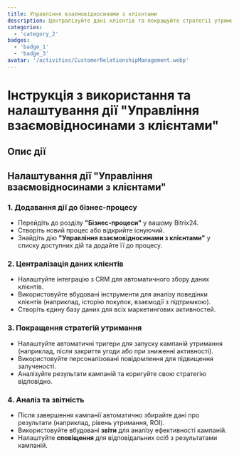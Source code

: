 ```yaml
---
title: Управління взаємовідносинами з клієнтами
description: Централізуйте дані клієнтів та покращуйте стратегії утримання.
categories: 
  - 'category_2'
badges: 
  - 'badge_1'
  - 'badge_3'
avatar: '/activities/CustomerRelationshipManagement.webp'
---
```


# Інструкція з використання та налаштування дії "Управління взаємовідносинами з клієнтами"

## Опис дії

## **Налаштування дії "Управління взаємовідносинами з клієнтами"**

### 1. Додавання дії до бізнес-процесу
- Перейдіть до розділу **"Бізнес-процеси"** у вашому Bitrix24.
- Створіть новий процес або відкрийте існуючий.
- Знайдіть дію **"Управління взаємовідносинами з клієнтами"** у списку доступних дій та додайте її до процесу.

### 2. Централізація даних клієнтів
- Налаштуйте інтеграцію з CRM для автоматичного збору даних клієнтів.
- Використовуйте вбудовані інструменти для аналізу поведінки клієнтів (наприклад, історію покупок, взаємодії з підтримкою).
- Створіть єдину базу даних для всіх маркетингових активностей.

### 3. Покращення стратегій утримання
- Налаштуйте автоматичні тригери для запуску кампаній утримання (наприклад, після закриття угоди або при зниженні активності).
- Використовуйте персоналізовані повідомлення для підвищення залученості.
- Аналізуйте результати кампаній та коригуйте свою стратегію відповідно.

### 4. Аналіз та звітність
- Після завершення кампанії автоматично збирайте дані про результати (наприклад, рівень утримання, ROI).
- Використовуйте вбудовані **звіти** для аналізу ефективності кампаній.
- Налаштуйте **сповіщення** для відповідальних осіб з результатами кампаній.
